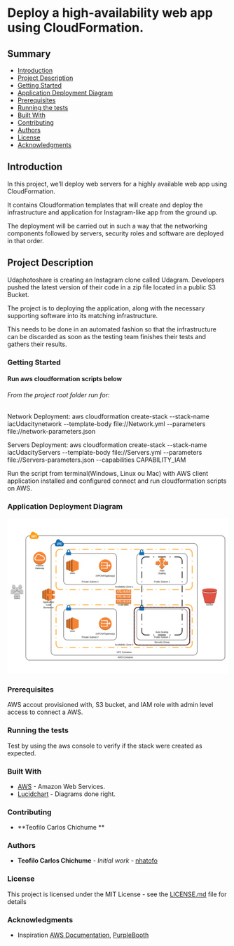 # Deploy a high-availability web app using CloudFormation.


## Summary
* [Introduction](#Introduction)
* [Project Description](#Project-Description)
* [Getting Started](#Getting-Started)
* [Application Deployment Diagram](#Application-Deployment-Diagram)
* [Prerequisites](#Prerequisites)
* [Running the tests](#Running-the-tests)
* [Built With](#Built-With)
* [Contributing](#Contributing)
* [Authors](#Authors)
* [License](#License)
* [Acknowledgments](#Acknowledgments)

## Introduction

In this project, we’ll deploy web servers for a highly available web app using CloudFormation.

It contains Cloudformation templates that will create and deploy the infrastructure and application for Instagram-like app from the ground up.

The deployment will be carried out in such a way that the networking components followed by servers, security roles and software are deployed in that order.

## Project Description

Udaphotoshare is creating an Instagram clone called Udagram. Developers pushed the latest version of their code in a zip file located in a public S3 Bucket.

The project is to deploying the application, along with the necessary supporting software into its matching infrastructure.

This needs to be done in an automated fashion so that the infrastructure can be discarded as soon as the testing team finishes their tests and gathers their results.

### Getting Started
#### Run aws cloudformation scripts below

###### From the project root folder run for:

Network Deployment: aws cloudformation create-stack --stack-name iacUdacitynetwork --template-body file://Network.yml --parameters file://network-parameters.json

Servers Deployment: aws cloudformation create-stack --stack-name iacUdacityServers --template-body file://Servers.yml --parameters file://Servers-parameters.json --capabilities CAPABILITY_IAM

Run the script from terminal(Windows, Linux ou Mac) with AWS client application installed and configured connect and run cloudformation scripts on AWS.

### Application Deployment Diagram
  <img src="AWSDIAGRAM.PNG">
  
### Prerequisites

AWS accout provisioned with, S3 bucket,  and IAM role with admin level access to connect a AWS. 


### Running the tests
Test by using the aws console to verify if the stack were created as expected.


### Built With

* [AWS](https://aws.amazon.com/) - Amazon Web Services.
* [Lucidchart](https://www.lucidchart.com/pages/?noHomepageRedirect=true) - Diagrams done right.


### Contributing
* **Teofilo Carlos Chichume ** 


### Authors

* **Teofilo Carlos Chichume** - *Initial work* - [nhatofo](https://github.com/nhatofo/udacity-cloud-devops.git)


### License

This project is licensed under the MIT License - see the [LICENSE.md](LICENSE.md) file for details

### Acknowledgments

* Inspiration [AWS Documentation](https://docs.aws.amazon.com/redshift/latest/dg/r_CREATE_TABLE_NEW.html),
[PurpleBooth](https://gist.github.com/PurpleBooth/109311bb0361f32d87a2)

